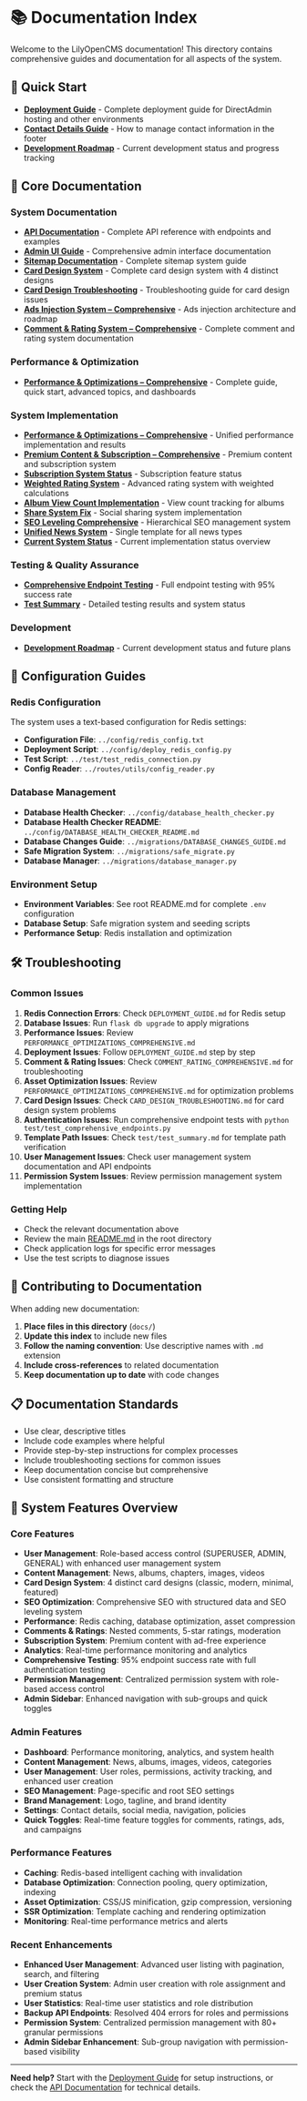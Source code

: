 # 📚 Documentation Index

Welcome to the LilyOpenCMS documentation! This directory contains comprehensive guides and documentation for all aspects of the system.

## 🚀 Quick Start

- **[Deployment Guide](DEPLOYMENT_GUIDE.md)** - Complete deployment guide for DirectAdmin hosting and other environments
- **[Contact Details Guide](CONTACT_DETAILS_GUIDE.md)** - How to manage contact information in the footer
- **[Development Roadmap](TODO.md)** - Current development status and progress tracking

## 📖 Core Documentation

### System Documentation
- **[API Documentation](api.md)** - Complete API reference with endpoints and examples
- **[Admin UI Guide](admin_ui.md)** - Comprehensive admin interface documentation
- **[Sitemap Documentation](SITEMAP_DOCUMENTATION.md)** - Complete sitemap system guide
- **[Card Design System](CARD_DESIGN_SYSTEM.md)** - Complete card design system with 4 distinct designs
- **[Card Design Troubleshooting](CARD_DESIGN_TROUBLESHOOTING.md)** - Troubleshooting guide for card design issues
- **[Ads Injection System – Comprehensive](ADS_INJECTION_COMPREHENSIVE.md)** - Ads injection architecture and roadmap
- **[Comment & Rating System – Comprehensive](COMMENT_RATING_COMPREHENSIVE.md)** - Complete comment and rating system documentation

### Performance & Optimization
- **[Performance & Optimizations – Comprehensive](PERFORMANCE_OPTIMIZATIONS_COMPREHENSIVE.md)** - Complete guide, quick start, advanced topics, and dashboards

### System Implementation
- **[Performance & Optimizations – Comprehensive](PERFORMANCE_OPTIMIZATIONS_COMPREHENSIVE.md)** - Unified performance implementation and results
- **[Premium Content & Subscription – Comprehensive](PREMIUM_SYSTEM_COMPREHENSIVE.md)** - Premium content and subscription system
- **[Subscription System Status](SUBSCRIPTION_SYSTEM_STATUS.md)** - Subscription feature status
- **[Weighted Rating System](WEIGHTED_RATING_SYSTEM.md)** - Advanced rating system with weighted calculations
- **[Album View Count Implementation](ALBUM_VIEW_COUNT_IMPLEMENTATION.md)** - View count tracking for albums
- **[Share System Fix](SHARE_SYSTEM_FIX.md)** - Social sharing system implementation
- **[SEO Leveling Comprehensive](SEO_LEVELING_COMPREHENSIVE.md)** - Hierarchical SEO management system
- **[Unified News System](UNIFIED_NEWS_SYSTEM.md)** - Single template for all news types
- **[Current System Status](CURRENT_SYSTEM_STATUS.md)** - Current implementation status overview

### Testing & Quality Assurance
- **[Comprehensive Endpoint Testing](../test/test_comprehensive_endpoints.py)** - Full endpoint testing with 95% success rate
- **[Test Summary](../test/test_summary.md)** - Detailed testing results and system status

### Development
- **[Development Roadmap](TODO.md)** - Current development status and future plans

## 🔧 Configuration Guides

### Redis Configuration
The system uses a text-based configuration for Redis settings:

- **Configuration File**: `../config/redis_config.txt`
- **Deployment Script**: `../config/deploy_redis_config.py`
- **Test Script**: `../test/test_redis_connection.py`
- **Config Reader**: `../routes/utils/config_reader.py`

### Database Management
- **Database Health Checker**: `../config/database_health_checker.py`
- **Database Health Checker README**: `../config/DATABASE_HEALTH_CHECKER_README.md`
- **Database Changes Guide**: `../migrations/DATABASE_CHANGES_GUIDE.md`
- **Safe Migration System**: `../migrations/safe_migrate.py`
- **Database Manager**: `../migrations/database_manager.py`

### Environment Setup
- **Environment Variables**: See root README.md for complete `.env` configuration
- **Database Setup**: Safe migration system and seeding scripts
- **Performance Setup**: Redis installation and optimization

## 🛠️ Troubleshooting

### Common Issues
1. **Redis Connection Errors**: Check `DEPLOYMENT_GUIDE.md` for Redis setup
2. **Database Issues**: Run `flask db upgrade` to apply migrations
3. **Performance Issues**: Review `PERFORMANCE_OPTIMIZATIONS_COMPREHENSIVE.md`
4. **Deployment Issues**: Follow `DEPLOYMENT_GUIDE.md` step by step
5. **Comment & Rating Issues**: Check `COMMENT_RATING_COMPREHENSIVE.md` for troubleshooting
6. **Asset Optimization Issues**: Review `PERFORMANCE_OPTIMIZATIONS_COMPREHENSIVE.md` for optimization problems
7. **Card Design Issues**: Check `CARD_DESIGN_TROUBLESHOOTING.md` for card design system problems
8. **Authentication Issues**: Run comprehensive endpoint tests with `python test/test_comprehensive_endpoints.py`
9. **Template Path Issues**: Check `test/test_summary.md` for template path verification
10. **User Management Issues**: Check user management system documentation and API endpoints
11. **Permission System Issues**: Review permission management system implementation

### Getting Help
- Check the relevant documentation above
- Review the main [README.md](../README.md) in the root directory
- Check application logs for specific error messages
- Use the test scripts to diagnose issues

## 📝 Contributing to Documentation

When adding new documentation:

1. **Place files in this directory** (`docs/`)
2. **Update this index** to include new files
3. **Follow the naming convention**: Use descriptive names with `.md` extension
4. **Include cross-references** to related documentation
5. **Keep documentation up to date** with code changes

## 📋 Documentation Standards

- Use clear, descriptive titles
- Include code examples where helpful
- Provide step-by-step instructions for complex processes
- Include troubleshooting sections for common issues
- Keep documentation concise but comprehensive
- Use consistent formatting and structure

## 🎯 System Features Overview

### Core Features
- **User Management**: Role-based access control (SUPERUSER, ADMIN, GENERAL) with enhanced user management system
- **Content Management**: News, albums, chapters, images, videos
- **Card Design System**: 4 distinct card designs (classic, modern, minimal, featured)
- **SEO Optimization**: Comprehensive SEO with structured data and SEO leveling system
- **Performance**: Redis caching, database optimization, asset compression
- **Comments & Ratings**: Nested comments, 5-star ratings, moderation
- **Subscription System**: Premium content with ad-free experience
- **Analytics**: Real-time performance monitoring and analytics
- **Comprehensive Testing**: 95% endpoint success rate with full authentication testing
- **Permission Management**: Centralized permission system with role-based access control
- **Admin Sidebar**: Enhanced navigation with sub-groups and quick toggles

### Admin Features
- **Dashboard**: Performance monitoring, analytics, and system health
- **Content Management**: News, albums, images, videos, categories
- **User Management**: User roles, permissions, activity tracking, and enhanced user creation
- **SEO Management**: Page-specific and root SEO settings
- **Brand Management**: Logo, tagline, and brand identity
- **Settings**: Contact details, social media, navigation, policies
- **Quick Toggles**: Real-time feature toggles for comments, ratings, ads, and campaigns

### Performance Features
- **Caching**: Redis-based intelligent caching with invalidation
- **Database Optimization**: Connection pooling, query optimization, indexing
- **Asset Optimization**: CSS/JS minification, gzip compression, versioning
- **SSR Optimization**: Template caching and rendering optimization
- **Monitoring**: Real-time performance metrics and alerts

### Recent Enhancements
- **Enhanced User Management**: Advanced user listing with pagination, search, and filtering
- **User Creation System**: Admin user creation with role assignment and premium status
- **User Statistics**: Real-time user statistics and role distribution
- **Backup API Endpoints**: Resolved 404 errors for roles and permissions
- **Permission System**: Centralized permission management with 80+ granular permissions
- **Admin Sidebar Enhancement**: Sub-group navigation with permission-based visibility

---

**Need help?** Start with the [Deployment Guide](DEPLOYMENT_GUIDE.md) for setup instructions, or check the [API Documentation](api.md) for technical details. 